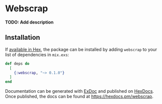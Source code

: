 # Webscrap

**TODO: Add description**

## Installation

If [available in Hex](https://hex.pm/docs/publish), the package can be installed
by adding `webscrap` to your list of dependencies in `mix.exs`:

```elixir
def deps do
  [
    {:webscrap, "~> 0.1.0"}
  ]
end
```

Documentation can be generated with [ExDoc](https://github.com/elixir-lang/ex_doc)
and published on [HexDocs](https://hexdocs.pm). Once published, the docs can
be found at <https://hexdocs.pm/webscrap>.

